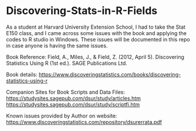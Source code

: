 # Discovering-Stats-in-R-Fields

As a student at Harvard University Extension School, I had to take the Stat E150 class, and I came across some issues with the book and applying the codes to R studio in Windows. These issues will be documented in this repo in case anyone is having the same issues. 

Book Reference:
Field, A., Miles, J., & Field, Z. (2012, April 5). Discovering Statistics Using R (1st ed.). SAGE Publications Ltd.

Book details:
https://www.discoveringstatistics.com/books/discovering-statistics-using-r

Companion Sites for Book Scripts and Data Files:
https://studysites.sagepub.com/dsur/study/articles.htm
https://studysites.sagepub.com/dsur/study/scriptfi.htm

Known issues provided by Author on website:
https://www.discoveringstatistics.com/repository/dsurerrata.pdf

